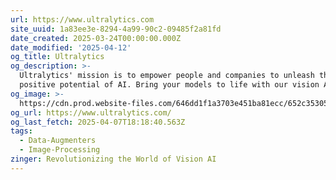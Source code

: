 ```yaml
---
url: https://www.ultralytics.com
site_uuid: 1a83ee3e-8294-4a99-90c2-09485f2a81fd
date_created: 2025-03-24T00:00:00.000Z
date_modified: '2025-04-12'
og_title: Ultralytics
og_description: >-
  Ultralytics' mission is to empower people and companies to unleash the
  positive potential of AI. Bring your models to life with our vision AI tools.
og_image: >-
  https://cdn.prod.website-files.com/646dd1f1a3703e451ba81ecc/652c353059c4745ca38f3cc5_youtube_preview.webp
og_url: https://www.ultralytics.com/
og_last_fetch: 2025-04-07T18:18:40.563Z
tags:
  - Data-Augmenters
  - Image-Processing
zinger: Revolutionizing the World of Vision AI
---
```



























































